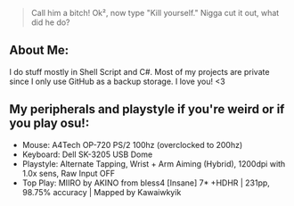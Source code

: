   > Call him a bitch!
  > Ok², now type "Kill yourself."
  > Nigga cut it out, what did he do?

  ## About Me:
  I do stuff mostly in Shell Script and C#.
  Most of my projects are private since I only use GitHub as a backup storage.
  I love you! <3

  ## My peripherals and playstyle if you're weird or if you play osu!:
  - Mouse: A4Tech OP-720 PS/2 100hz \(overclocked to 200hz)
  - Keyboard: Dell SK-3205 USB Dome
  - Playstyle: Alternate Tapping, Wrist + Arm Aiming \(Hybrid), 1200dpi with 1.0x sens, Raw Input OFF
  - Top Play: MIIRO by AKINO from bless4 \[Insane] 7* +HDHR | 231pp, 98.75% accuracy | Mapped by Kawaiwkyik
